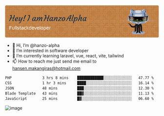 ![Header](./github-header-image.png)

- 👋 Hi, I’m @hanzo-alpha
- 👀 I’m interested in software developer
- 🌱 I’m currently learning laravel, vue, react, vite, tailwind
- 📫 How to reach me just send me email to hansen.makangiras@hotmail.com 

<!---
hanzo-alpha/hanzo-alpha is a ✨ special ✨ repository because its `README.md` (this file) appears on your GitHub profile.
You can click the Preview link to take a look at your changes.
--->

<!--START_SECTION:waka-->

```txt
PHP              3 hrs 8 mins    ████████████░░░░░░░░░░░░░   47.77 %
CSS              1 hr 3 mins     ████░░░░░░░░░░░░░░░░░░░░░   16.14 %
JSON             48 mins         ███░░░░░░░░░░░░░░░░░░░░░░   12.30 %
Blade Template   43 mins         ██▓░░░░░░░░░░░░░░░░░░░░░░   11.13 %
JavaScript       25 mins         █▓░░░░░░░░░░░░░░░░░░░░░░░   06.60 %
```

<!--END_SECTION:waka-->

![image](https://github.com/hanzo-alpha/hanzo-alpha/assets/111342797/c4bd2977-6123-4017-8652-6e166259b484)


